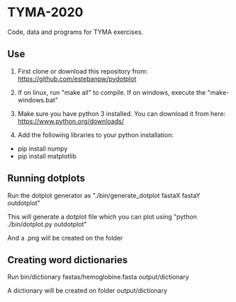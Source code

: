 # TYMA-2020

Code, data and programs for TYMA exercises.

## Use

1. First clone or download this repository from: https://github.com/estebanpw/pydotplot

2. If on linux, run "make all" to compile. If on windows, execute the "make-windows.bat" 

3. Make sure you have python 3 installed. You can download it from here: https://www.python.org/downloads/

4. Add the following libraries to your python installation:
 - pip install numpy
 - pip install matplotlib
 
## Running dotplots

Run the dotplot generator as "./bin/generate_dotplot fastaX fastaY outdotplot"

This will generate a dotplot file which you can plot using "python ./bin/dotplot.py outdotplot"

And a .png will be created on the folder

## Creating word dictionaries

Run bin/dictionary fastas/hemoglobine.fasta output/dictionary

A dictionary will be created on folder output/dictionary
